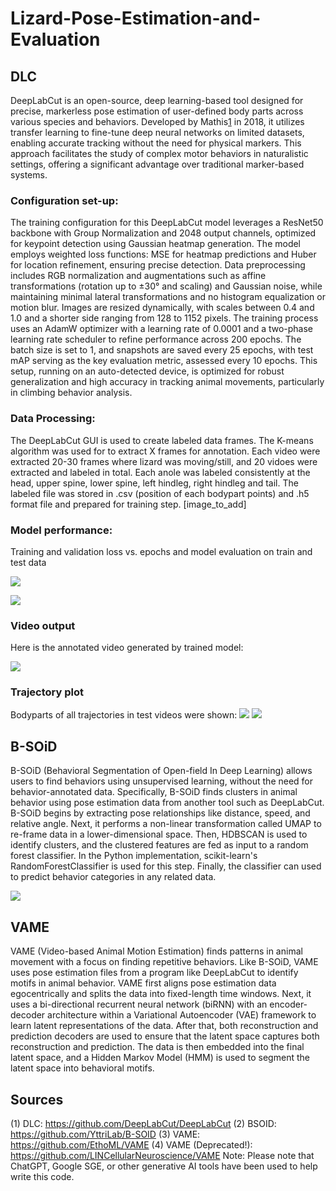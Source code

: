 # Lizard-Pose-Estimation-and-Evaluation

## DLC 
DeepLabCut is an open-source, deep learning-based tool designed for precise, markerless pose estimation of user-defined body parts across various species and behaviors. Developed by Mathis[1] in 2018, it utilizes transfer learning to fine-tune deep neural networks on limited datasets, enabling accurate tracking without the need for physical markers. This approach facilitates the study of complex motor behaviors in naturalistic settings, offering a significant advantage over traditional marker-based systems.

 [1]: https://www.mackenziemathislab.org/deeplabcut

### Configuration set-up:
The training configuration for this DeepLabCut model leverages a ResNet50 backbone with Group Normalization and 2048 output channels, optimized for keypoint detection using Gaussian heatmap generation. The model employs weighted loss functions: MSE for heatmap predictions and Huber for location refinement, ensuring precise detection. Data preprocessing includes RGB normalization and augmentations such as affine transformations (rotation up to ±30° and scaling) and Gaussian noise, while maintaining minimal lateral transformations and no histogram equalization or motion blur. Images are resized dynamically, with scales between 0.4 and 1.0 and a shorter side ranging from 128 to 1152 pixels.
The training process uses an AdamW optimizer with a learning rate of 0.0001 and a two-phase learning rate scheduler to refine performance across 200 epochs. The batch size is set to 1, and snapshots are saved every 25 epochs, with test mAP serving as the key evaluation metric, assessed every 10 epochs. This setup, running on an auto-detected device, is optimized for robust generalization and high accuracy in tracking animal movements, particularly in climbing behavior analysis.

### Data Processing:
The DeepLabCut GUI is used to create labeled data frames. The K-means algorithm was used for to extract X frames for annotation. Each video were extracted 20-30 frames where lizard was moving/still, and 20 vidoes were extracted and labeled in total. Each anole was labeled consistently at the head, upper spine, lower spine, left hindleg, right hindleg and tail. The labeled file was stored in .csv (position of each bodypart points) and .h5 format file and prepared for training step. 
[image_to_add]

### Model performance:
Training and validation loss vs. epochs and model evaluation on train and test data

![](https://github.com/RuiqingW20/Lizard-Pose-Estimation-and-Evaluation/blob/main/DLC_model/model_evaluation/epochs%20training.png)

![](https://github.com/RuiqingW20/Lizard-Pose-Estimation-and-Evaluation/blob/main/DLC_model/model_evaluation/metraics.png)

### Video output 
Here is the annotated video generated by trained model:

![](https://github.com/RuiqingW20/Lizard-Pose-Estimation-and-Evaluation/blob/main/DLC_model/results/label.gif)

### Trajectory plot 
Bodyparts of all trajectories in test videos were shown:
![](https://github.com/RuiqingW20/Lizard-Pose-Estimation-and-Evaluation/blob/main/DLC_model/trajectory_visual/0688_1/plot.png)
![](https://github.com/RuiqingW20/Lizard-Pose-Estimation-and-Evaluation/blob/main/DLC_model/trajectory_visual/0688_1/trajectory.png)

## B-SOiD 

B-SOiD (Behavioral Segmentation of Open-field In Deep Learning) allows users to find behaviors using unsupervised learning, without the need for behavior-annotated data. Specifically, B-SOiD finds clusters in animal behavior using pose estimation data from another tool such as DeepLabCut. B-SOiD begins by extracting pose relationships like distance, speed, and relative angle. Next, it performs a non-linear transformation called UMAP to re-frame data in a lower-dimensional space. Then, HDBSCAN is used to identify clusters, and the clustered features are fed as input to a random forest classifier. In the Python implementation, scikit-learn's RandomForestClassifier is used for this step. Finally, the classifier can used to predict behavior categories in any related data.

![](https://github.com/Human-Augment-Analytics/Lizard-Pose-Estimation-and-Evaluation/blob/main/Behavioral%20Analysis/B-SOiD/Sample%20Gifs/example-side-by-side-shortened.gif)

## VAME

VAME (Video-based Animal Motion Estimation) finds patterns in animal movement with a focus on finding repetitive behaviors. Like B-SOiD, VAME uses pose estimation files from a program like DeepLabCut to identify motifs in animal behavior. VAME first aligns pose estimation data egocentrically and splits the data into fixed-length time windows. Next, it uses a bi-directional recurrent neural network (biRNN) with an encoder-decoder architecture within a Variational Autoencoder (VAE) framework to learn latent representations of the data. After that, both reconstruction and prediction decoders are used to ensure that the latent space captures both reconstruction and prediction. The data is then embedded into the final latent space, and a Hidden Markov Model (HMM) is used to segment the latent space into behavioral motifs.

## Sources

(1) DLC: https://github.com/DeepLabCut/DeepLabCut
(2) BSOID: https://github.com/YttriLab/B-SOID 
(3) VAME: https://github.com/EthoML/VAME
(4) VAME (Deprecated!): https://github.com/LINCellularNeuroscience/VAME 
Note: Please note that ChatGPT, Google SGE, or other generative AI tools have been used to help write this code.